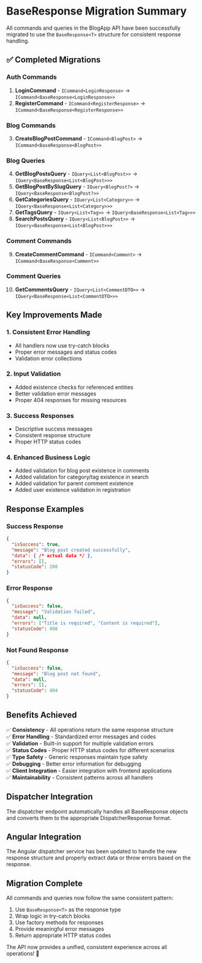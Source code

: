 # BaseResponse Migration Summary

All commands and queries in the BlogApp API have been successfully migrated to use the `BaseResponse<T>` structure for consistent response handling.

## ✅ **Completed Migrations**

### **Auth Commands**
1. **LoginCommand** - `ICommand<LoginResponse>` → `ICommand<BaseResponse<LoginResponse>>`
2. **RegisterCommand** - `ICommand<RegisterResponse>` → `ICommand<BaseResponse<RegisterResponse>>`

### **Blog Commands**
3. **CreateBlogPostCommand** - `ICommand<BlogPost>` → `ICommand<BaseResponse<BlogPost>>`

### **Blog Queries**
4. **GetBlogPostsQuery** - `IQuery<List<BlogPost>>` → `IQuery<BaseResponse<List<BlogPost>>>`
5. **GetBlogPostBySlugQuery** - `IQuery<BlogPost?>` → `IQuery<BaseResponse<BlogPost?>>`
6. **GetCategoriesQuery** - `IQuery<List<Category>>` → `IQuery<BaseResponse<List<Category>>>`
7. **GetTagsQuery** - `IQuery<List<Tag>>` → `IQuery<BaseResponse<List<Tag>>>`
8. **SearchPostsQuery** - `IQuery<List<BlogPost>>` → `IQuery<BaseResponse<List<BlogPost>>>`

### **Comment Commands**
9. **CreateCommentCommand** - `ICommand<Comment>` → `ICommand<BaseResponse<Comment>>`

### **Comment Queries**
10. **GetCommentsQuery** - `IQuery<List<CommentDTO>>` → `IQuery<BaseResponse<List<CommentDTO>>>`

## **Key Improvements Made**

### **1. Consistent Error Handling**
- All handlers now use try-catch blocks
- Proper error messages and status codes
- Validation error collections

### **2. Input Validation**
- Added existence checks for referenced entities
- Better validation error messages
- Proper 404 responses for missing resources

### **3. Success Responses**
- Descriptive success messages
- Consistent response structure
- Proper HTTP status codes

### **4. Enhanced Business Logic**
- Added validation for blog post existence in comments
- Added validation for category/tag existence in search
- Added validation for parent comment existence
- Added user existence validation in registration

## **Response Examples**

### **Success Response**
```json
{
  "isSuccess": true,
  "message": "Blog post created successfully",
  "data": { /* actual data */ },
  "errors": [],
  "statusCode": 200
}
```

### **Error Response**
```json
{
  "isSuccess": false,
  "message": "Validation failed",
  "data": null,
  "errors": ["Title is required", "Content is required"],
  "statusCode": 400
}
```

### **Not Found Response**
```json
{
  "isSuccess": false,
  "message": "Blog post not found",
  "data": null,
  "errors": [],
  "statusCode": 404
}
```

## **Benefits Achieved**

✅ **Consistency** - All operations return the same response structure  
✅ **Error Handling** - Standardized error messages and codes  
✅ **Validation** - Built-in support for multiple validation errors  
✅ **Status Codes** - Proper HTTP status codes for different scenarios  
✅ **Type Safety** - Generic responses maintain type safety  
✅ **Debugging** - Better error information for debugging  
✅ **Client Integration** - Easier integration with frontend applications  
✅ **Maintainability** - Consistent patterns across all handlers  

## **Dispatcher Integration**

The dispatcher endpoint automatically handles all BaseResponse objects and converts them to the appropriate DispatcherResponse format.

## **Angular Integration**

The Angular dispatcher service has been updated to handle the new response structure and properly extract data or throw errors based on the response.

## **Migration Complete**

All commands and queries now follow the same consistent pattern:
1. Use `BaseResponse<T>` as the response type
2. Wrap logic in try-catch blocks
3. Use factory methods for responses
4. Provide meaningful error messages
5. Return appropriate HTTP status codes

The API now provides a unified, consistent experience across all operations! 🚀 